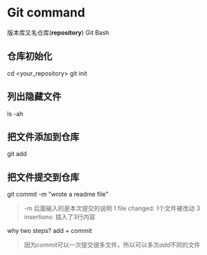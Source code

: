# Git command

版本库又名仓库(**repository**)
Git Bash

## 仓库初始化
cd <your_repository>
git init

## 列出隐藏文件
ls -ah

## 把文件添加到仓库
git add <yourfile>

## 把文件提交到仓库
git commit -m "wrote a readme file"
> -m 后面输入的是本次提交的说明
> 1 file changed: 1个文件被改动
> 3 insertions: 插入了3行内容

why two steps? add + commit
> 因为*commit*可以一次提交很多文件，所以可以多次*add*不同的文件

